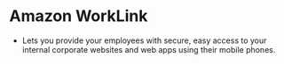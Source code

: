# Amazon WorkLink

- Lets you provide your employees with secure, easy access to your internal corporate websites and web apps using their mobile phones.
